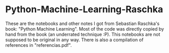 # Python-Machine-Learning-Raschka
These are the notebooks and other notes I got from Sebastian Raschka's book: "Python Machine Learning". Most of the code was directly copied by hand from the book (an underrated technique :P). This notebooks are not supposed to be original in any way. There is also a compilation of references in "referencias.pdf".
